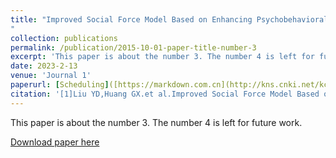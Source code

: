 ```yaml
---
title: "Improved Social Force Model Based on Enhancing Psychobehavioral Heterogeneity
"
collection: publications
permalink: /publication/2015-10-01-paper-title-number-3
excerpt: 'This paper is about the number 3. The number 4 is left for future work.'
date: 2023-2-13
venue: 'Journal 1'
paperurl: [Scheduling]([https://markdown.com.cn](http://kns.cnki.net/kcms/detail/11.3092.V.20230214.1331.003.html) "2023.5月见刊") #''
citation: '[1]Liu YD,Huang GX.et al.Improved Social Force Model Based on Enhancing Psychobehavioral Heterogeneity. <i>Journal of system simulation </i>. :1-10[2023-04-17].'
---
```

This paper is about the number 3. The number 4 is left for future work.

[Download paper here](http://gaoxiang-huang.github.io/files/paper3.pdf)

<!-- Recommended citation: Your Name, You. (2015). "Paper Title Number 3." <i>Journal 1</i>. 1(3). -->
